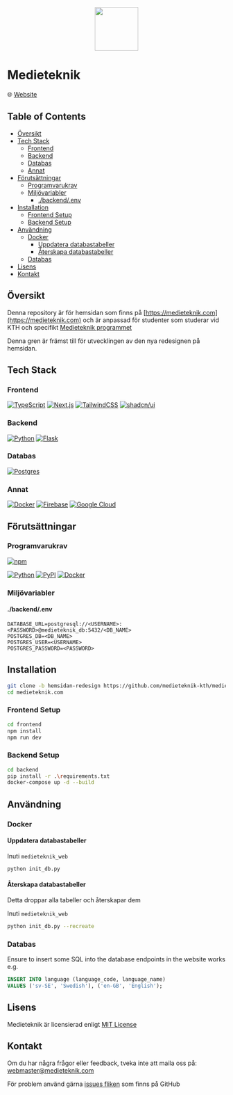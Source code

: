 <div align='center'>
    <img src='./docs/images/medieteknik-logo.png' height='100px' />
</div>

# Medieteknik

<p title='Website'>🌐 <span> <a title='Go to website' href='https://medieteknik.com'>Website</a> </span> </p>

## Table of Contents

- [Översikt](#översikt)
- [Tech Stack](#tech-stack)
   * [Frontend](#frontend)
   * [Backend](#backend)
   * [Databas](#databas)
   * [Annat](#annat)
- [Förutsättningar](#förutsättningar)
   * [Programvarukrav](#programvarukrav)
   * [Miljövariabler](#miljövariabler)
      + [./backend/.env](#backendenv)
- [Installation](#installation)
   * [Frontend Setup](#frontend-setup)
   * [Backend Setup](#backend-setup)
- [Användning](#användning)
   * [Docker](#docker)
      + [Uppdatera databastabeller](#uppdatera-databastabeller)
      + [Återskapa databastabeller](#återskapa-databastabeller)
   * [Databas](#databas-1)
- [Lisens](#lisens)
- [Kontakt](#kontakt)

## Översikt

Denna repository är för hemsidan som finns på [https://medieteknik.com](https://medieteknik.com) och är anpassad för studenter som studerar vid KTH och specifikt [Medieteknik programmet](https://www.kth.se/utbildning/civilingenjor/medieteknik/medieteknik-civilingenjor-300-hp-1.4150)

Denna gren är främst till för utvecklingen av den nya redesignen på hemsidan.

## Tech Stack

### Frontend

[![TypeScript](https://img.shields.io/badge/TypeScript-3178C6?style=for-the-badge&logo=typescript&logoColor=fff)](https://www.typescriptlang.org/)
[![Next.js](https://img.shields.io/badge/Next.js-black?style=for-the-badge&logo=next.js&logoColor=white)](https://nextjs.org/)
[![TailwindCSS](https://img.shields.io/badge/Tailwind%20CSS-%2338B2AC.svg?style=for-the-badge&logo=tailwind-css&logoColor=white)](https://tailwindcss.com/)
[![shadcn/ui](https://img.shields.io/badge/shadcn%2Fui-000?style=for-the-badge&logo=shadcnui&logoColor=fff)](https://ui.shadcn.com/)

### Backend

[![Python](https://img.shields.io/badge/Python-3776AB?style=for-the-badge&logo=python&logoColor=fff)](https://www.python.org/)
[![Flask](https://img.shields.io/badge/Flask-000?style=for-the-badge&logo=flask&logoColor=fff)](https://flask.palletsprojects.com/en/3.0.x/)

### Databas

[![Postgres](https://img.shields.io/badge/Postgres-%23316192.svg?style=for-the-badge&logo=postgresql&logoColor=white)](https://www.postgresql.org/)

### Annat

[![Docker](https://img.shields.io/badge/Docker-2496ED?style=for-the-badge&logo=docker&logoColor=fff)](https://www.docker.com/)
[![Firebase](https://img.shields.io/badge/Firebase-039BE5?style=for-the-badge&logo=Firebase&logoColor=white)](https://firebase.google.com/)
[![Google Cloud](https://img.shields.io/badge/Google%20Cloud-%234285F4.svg?style=for-the-badge&logo=google-cloud&logoColor=white)](https://cloud.google.com/?hl=en)

## Förutsättningar

### Programvarukrav

[![npm](https://img.shields.io/badge/npm-CB3837?style=for-the-badge&logo=npm&logoColor=fff)](https://www.npmjs.com/)

[![Python](https://img.shields.io/badge/Python-3776AB?style=for-the-badge&logo=python&logoColor=fff)](https://www.python.org/)
[![PyPI](https://img.shields.io/badge/PyPI-3775A9?style=for-the-badge&logo=pypi&logoColor=fff)](https://pypi.org/project/pip/)
[![Docker](https://img.shields.io/badge/Docker-2496ED?style=for-the-badge&logo=docker&logoColor=fff)](https://www.docker.com/)

### Miljövariabler

#### ./backend/.env

```properties
DATABASE_URL=postgresql://<USERNAME>:<PASSWORD>@medieteknik_db:5432/<DB_NAME>
POSTGRES_DB=<DB_NAME>
POSTGRES_USER=<USERNAME>
POSTGRES_PASSWORD=<PASSWORD>
```

## Installation

```sh
git clone -b hemsidan-redesign https://github.com/medieteknik-kth/medieteknik.com.git
cd medieteknik.com
```

### Frontend Setup

```sh
cd frontend
npm install
npm run dev
```

### Backend Setup

```sh
cd backend
pip install -r .\requirements.txt
docker-compose up -d --build
```

## Användning

### Docker

#### Uppdatera databastabeller

Inuti `medieteknik_web`

```sh
python init_db.py
```

#### Återskapa databastabeller

Detta droppar alla tabeller och återskapar dem

Inuti `medieteknik_web`

```sh
python init_db.py --recreate
```

### Databas

Ensure to insert some SQL into the database endpoints in the website works e.g.

```sql
INSERT INTO language (language_code, language_name)
VALUES ('sv-SE', 'Swedish'), ('en-GB', 'English');
```

## Lisens

Medieteknik är licensierad enligt [MIT License](./LICENSE)

## Kontakt

Om du har några frågor eller feedback, tveka inte att maila oss på: <a href='mailto:webmaster@medieteknik.com'>webmaster@medieteknik.com</a>

För problem använd gärna [issues fliken](https://github.com/medieteknik-kth/medieteknik.com/issues) som finns på GitHub
